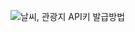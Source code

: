 ![날씨, 관광지 API키 발급방법](https://github.com/user-attachments/assets/6ad1cf00-58fb-4fd5-8198-8109035b96eb)
